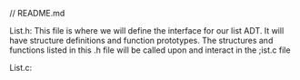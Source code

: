 // README.md

List.h: This file is where we will define the interface for our list ADT. It will have structure definitions and function prototypes. The structures and functions listed in this .h file will be called upon and interact in the ;ist.c file

List.c: 